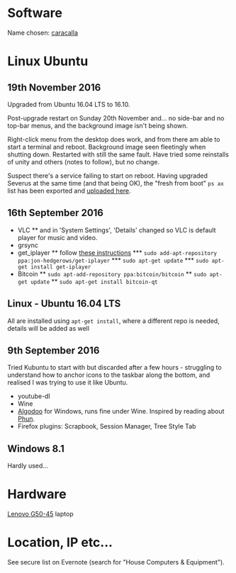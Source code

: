 # Software

Name chosen: [caracalla](http://www.roman-emperors.org/caracala.htm)

# Linux Ubuntu

## 19th November 2016
Upgraded from Ubuntu 16.04 LTS to 16.10.

Post-upgrade restart on Sunday 20th November and... no side-bar and no top-bar menus, and the background image isn't being shown.

Right-click menu from the desktop does work, and from there am able to start a terminal and reboot.  Background image seen fleetingly when shutting down.  Restarted with still the same fault.  Have tried some reinstalls of unity and others (notes to follow), but no change.

Suspect there's a service failing to start on reboot.  Having upgraded Severus at the same time (and that being OK), the "fresh from boot" `ps ax` list has been exported and [uploaded here](https://github.com/cjjmccray/home_machines/blob/master/severus_process_list.txt).

## 16th September 2016
* VLC
** and in 'System Settings', 'Details' changed so VLC is default player for music and video.
* grsync
* get_iplayer
** follow [these instructions](http://www.christopherdowning.co.uk/2012/01/11/a-basic-get_iplayer-tutorial/)
*** `sudo add-apt-repository ppa:jon-hedgerows/get-iplayer`
*** `sudo apt-get update`
*** `sudo apt-get install get-iplayer`
* Bitcoin
** `sudo apt-add-repository ppa:bitcoin/bitcoin`
** `sudo apt-get update`
** `sudo apt-get install bitcoin-qt`

## Linux - Ubuntu 16.04 LTS
All are installed using `apt-get install`, where a different repo is needed, details will be added as well
## 9th September 2016
Tried Kubuntu to start with but discarded after a few hours - struggling to understand how to anchor icons to the taskbar along the bottom, and realised I was trying to use it like Ubuntu.
* youtube-dl
* Wine
* [Algodoo](http://www.algodoo.com/) for Windows, runs fine under Wine.  Inspired by reading about [Phun](https://en.wikipedia.org/wiki/Phun).
* Firefox plugins: Scrapbook, Session Manager, Tree Style Tab

## Windows 8.1
Hardly used...


# Hardware
[Lenovo G50-45](http://shop.lenovo.com/gb/en/laptops/lenovo/g-series/g50-45/) laptop


# Location, IP etc...
See secure list on Evernote (search for "House Computers & Equipment").

